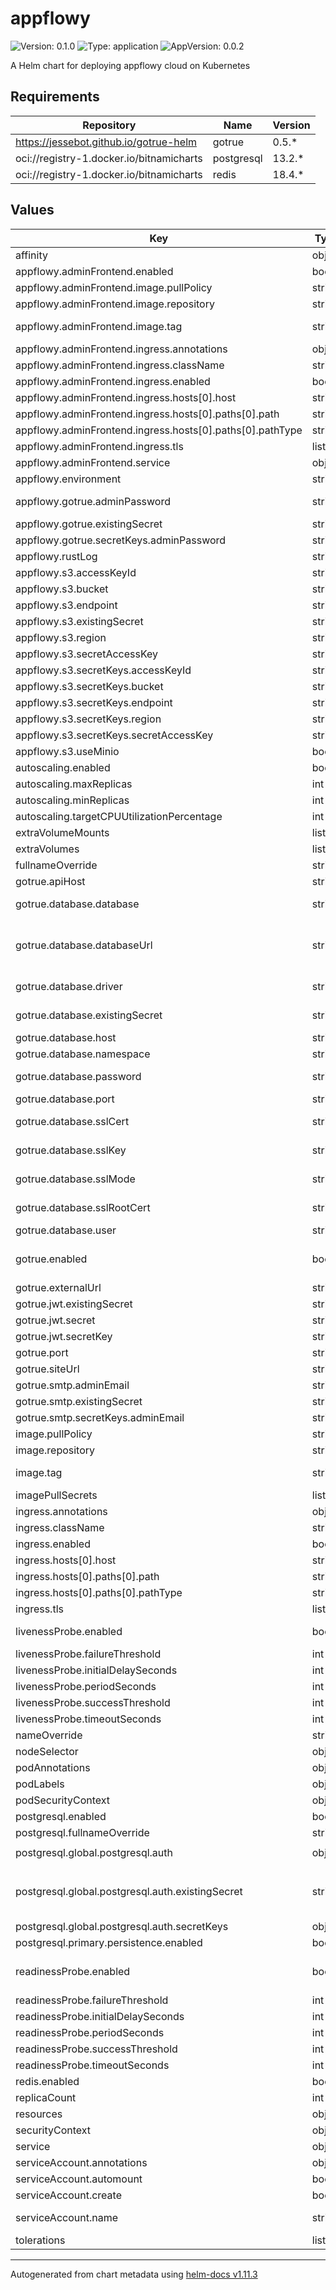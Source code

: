 # appflowy

![Version: 0.1.0](https://img.shields.io/badge/Version-0.1.0-informational?style=flat-square) ![Type: application](https://img.shields.io/badge/Type-application-informational?style=flat-square) ![AppVersion: 0.0.2](https://img.shields.io/badge/AppVersion-0.0.2-informational?style=flat-square)

A Helm chart for deploying appflowy cloud on Kubernetes

## Requirements

| Repository | Name | Version |
|------------|------|---------|
| https://jessebot.github.io/gotrue-helm | gotrue | 0.5.* |
| oci://registry-1.docker.io/bitnamicharts | postgresql | 13.2.* |
| oci://registry-1.docker.io/bitnamicharts | redis | 18.4.* |

## Values

| Key | Type | Default | Description |
|-----|------|---------|-------------|
| affinity | object | `{}` |  |
| appflowy.adminFrontend.enabled | bool | `true` | whether or not to deploy the admin frontend |
| appflowy.adminFrontend.image.pullPolicy | string | `"IfNotPresent"` | image pullPolicy for the admin frontend. set to Always if using latest tag |
| appflowy.adminFrontend.image.repository | string | `"appflowyinc/admin_frontend"` | docker repository for the admin frontend |
| appflowy.adminFrontend.image.tag | string | `"v0.0.1"` | image tag to use for the admin frontend container ref: https://hub.docker.com/r/appflowyinc/admin_frontend/tags |
| appflowy.adminFrontend.ingress.annotations | object | `{}` |  |
| appflowy.adminFrontend.ingress.className | string | `"nginx"` |  |
| appflowy.adminFrontend.ingress.enabled | bool | `false` | enable ingress, access from outside the cluster, for the admin frontend |
| appflowy.adminFrontend.ingress.hosts[0].host | string | `"chart-example.local"` |  |
| appflowy.adminFrontend.ingress.hosts[0].paths[0].path | string | `"/"` |  |
| appflowy.adminFrontend.ingress.hosts[0].paths[0].pathType | string | `"ImplementationSpecific"` |  |
| appflowy.adminFrontend.ingress.tls | list | `[]` |  |
| appflowy.adminFrontend.service | object | `{"port":80,"targetPort":8000,"type":"ClusterIP"}` | service for the appflowy admin frontend |
| appflowy.environment | string | `"production"` | set environment |
| appflowy.gotrue.adminPassword | string | `""` | APP__GOTRUE__ADMIN_PASSWORD - set the admin password for gotrue - ignored if appflowy.gotrue.existingSecret is not empty |
| appflowy.gotrue.existingSecret | string | `""` | use an existing kubernetes secret for gotrue env vars |
| appflowy.gotrue.secretKeys.adminPassword | string | `"adminPassword"` | secret key in existing kubernetes secret for admin password |
| appflowy.rustLog | string | `"info"` | set the log level for rust |
| appflowy.s3.accessKeyId | string | `""` | the access key ID for your S3 endpoint |
| appflowy.s3.bucket | string | `""` | S3 bucket for appflowy to use |
| appflowy.s3.endpoint | string | `"http://minio:9000"` | your S3 endpoint |
| appflowy.s3.existingSecret | string | `""` | use an existing kubernetes secret for s3 credentials |
| appflowy.s3.region | string | `""` | region your S3 bucket is in |
| appflowy.s3.secretAccessKey | string | `""` | the secret access key for your S3 endpoint |
| appflowy.s3.secretKeys.accessKeyId | string | `"accessKeyId"` | secret key in existing k8s secret for s3 accessKeyId |
| appflowy.s3.secretKeys.bucket | string | `"bucket"` | secret key in existing k8s secret for s3 bucket |
| appflowy.s3.secretKeys.endpoint | string | `"endpoint"` | secret key in existing k8s secret for s3 endpoint |
| appflowy.s3.secretKeys.region | string | `"region"` | secret key in existing k8s secret for s3 region |
| appflowy.s3.secretKeys.secretAccessKey | string | `"secretAccessKey"` | secret key in existing k8s secret for s3 secretAccessKey |
| appflowy.s3.useMinio | bool | `false` | whether or not to use minio |
| autoscaling.enabled | bool | `false` |  |
| autoscaling.maxReplicas | int | `100` |  |
| autoscaling.minReplicas | int | `1` |  |
| autoscaling.targetCPUUtilizationPercentage | int | `80` |  |
| extraVolumeMounts | list | `[]` | Additional volumeMounts on the output Deployment definition. |
| extraVolumes | list | `[]` | Additional volumes on the output Deployment definition. |
| fullnameOverride | string | `""` |  |
| gotrue.apiHost | string | `"localhost"` | GOTRUE_API_HOST - api host |
| gotrue.database.database | string | `"gotrue"` | name of the database on the databsae hostname ignored if databaseUrl or existingSecret are not empty |
| gotrue.database.databaseUrl | string | `""` | database connection url e.g. postgres://supabase_auth_admin:root@postgresql.gotrue.svc.cluster.local:5432/gotrue only required if you don't pass in driver, user, host, port, and password or sslmode/sslcert/sslrootcert/sslkey. |
| gotrue.database.driver | string | `"postgres"` | which database backend to use for gotrue ignored if databaseUrl or existingSecret are not empty |
| gotrue.database.existingSecret | string | `""` | use an existingSecret for database. must contain keys: DATABASE_URL, GOTRUE_DB_DRIVER, DB_NAMESPACE |
| gotrue.database.host | string | `"postgresql.gotrue.svc.cluster.local"` | database hostname - ignored if databaseUrl or existingSecret are not empty |
| gotrue.database.namespace | string | `"auth"` | database namespace - sets the schema name |
| gotrue.database.password | string | `""` | password to connect to database with ignored if databaseUrl or existingSecret are not empty or if sslmode is not empty |
| gotrue.database.port | string | `"5432"` | database port - ignored if databaseUrl or existingSecret are not empty |
| gotrue.database.sslCert | string | `""` | path to TLS cert for connecting to the database with TLS ignored if databaseUrl or existingSecret are not empty. |
| gotrue.database.sslKey | string | `""` | path to TLS key for connecting to the database with TLS ignored if databaseUrl or existingSecret are not empty. |
| gotrue.database.sslMode | string | `""` | mode for connecting to database with TLS e.g. verify-full ignored if databaseUrl or existingSecret are not empty. |
| gotrue.database.sslRootCert | string | `""` | path to root TLS cert for connecting to the database with TLS ignored if databaseUrl or existingSecret are not empty. |
| gotrue.database.user | string | `"supabase_auth_admin"` | database username - ignored if databaseUrl or existingSecret are not empty |
| gotrue.enabled | bool | `false` | enable the gotrue subchart which takes any values from https://github.com/jessebot/gotrue-helm this chart takes presidence over appflowy.gotrue values |
| gotrue.externalUrl | string | `"http://0.0.0.0:9999"` |  |
| gotrue.jwt.existingSecret | string | `""` | use an existing Kubernetes secret for jwt secret |
| gotrue.jwt.secret | string | `""` | set the JWT secret for gotrue - ignored if gotrue.jwt.existingSecret is not empty |
| gotrue.jwt.secretKey | string | `"jwtSecret"` | key in existing kubernetes secret for the jwt secret |
| gotrue.port | string | `"9999"` | PORT - port to use for gotrue |
| gotrue.siteUrl | string | `"http://localhost:3000"` | GOTRUE_SITE_URL - siteUrl to use for gotrue |
| gotrue.smtp.adminEmail | string | `""` | gotrue.smtp.adminEmail takes presidence over appflowy.gotrue.adminEmail |
| gotrue.smtp.existingSecret | string | `""` | use an existing kubernetes secret for SMTP credentials |
| gotrue.smtp.secretKeys.adminEmail | string | `"adminEmail"` | adminEmail secret key inside a gotrue.smtp.existingSecret |
| image.pullPolicy | string | `"IfNotPresent"` | image pullPolicy, set to Always if using latest tag |
| image.repository | string | `"appflowyinc/appflowy_cloud"` | image repo for the appflowy cloud image |
| image.tag | string | `""` | Overrides the image tag whose default is the chart appVersion. ref: https://hub.docker.com/r/appflowyinc/appflowy_cloud/tags |
| imagePullSecrets | list | `[]` |  |
| ingress.annotations | object | `{}` |  |
| ingress.className | string | `"nginx"` |  |
| ingress.enabled | bool | `false` | enable ingress, access from outside the cluster |
| ingress.hosts[0].host | string | `"chart-example.local"` |  |
| ingress.hosts[0].paths[0].path | string | `"/"` |  |
| ingress.hosts[0].paths[0].pathType | string | `"ImplementationSpecific"` |  |
| ingress.tls | list | `[]` |  |
| livenessProbe.enabled | bool | `true` | enable liveness probes Ref: https://kubernetes.io/docs/concepts/workloads/pods/pod-lifecycle/#container-probes |
| livenessProbe.failureThreshold | int | `15` |  |
| livenessProbe.initialDelaySeconds | int | `10` |  |
| livenessProbe.periodSeconds | int | `10` |  |
| livenessProbe.successThreshold | int | `1` |  |
| livenessProbe.timeoutSeconds | int | `10` |  |
| nameOverride | string | `""` |  |
| nodeSelector | object | `{}` |  |
| podAnnotations | object | `{}` |  |
| podLabels | object | `{}` |  |
| podSecurityContext | object | `{}` |  |
| postgresql.enabled | bool | `false` |  |
| postgresql.fullnameOverride | string | `"appflowy-postgres"` |  |
| postgresql.global.postgresql.auth | object | `{"database":"appflowy","existingSecret":"","password":"changeme","postgresPassword":"changeme","secretKeys":{"adminPasswordKey":"","replicationPasswordKey":"","userPasswordKey":""},"username":"appflowy"}` | global.postgresql.auth overrides postgresql.auth |
| postgresql.global.postgresql.auth.existingSecret | string | `""` | Name of existing secret to use for PostgreSQL credentials. auth.postgresPassword, auth.password, and auth.replicationPassword will be ignored and picked up from this secret. secret might also contains the key ldap-password if LDAP is enabled. ldap.bind_password will be ignored and picked from this secret in this case. |
| postgresql.global.postgresql.auth.secretKeys | object | `{"adminPasswordKey":"","replicationPasswordKey":"","userPasswordKey":""}` | Names of keys in existing secret to use for PostgreSQL credentials |
| postgresql.primary.persistence.enabled | bool | `false` |  |
| readinessProbe.enabled | bool | `true` | enable readiness probes Ref: https://kubernetes.io/docs/concepts/workloads/pods/pod-lifecycle/#container-probes |
| readinessProbe.failureThreshold | int | `15` |  |
| readinessProbe.initialDelaySeconds | int | `10` |  |
| readinessProbe.periodSeconds | int | `10` |  |
| readinessProbe.successThreshold | int | `1` |  |
| readinessProbe.timeoutSeconds | int | `10` |  |
| redis.enabled | bool | `false` |  |
| replicaCount | int | `1` |  |
| resources | object | `{}` |  |
| securityContext | object | `{}` |  |
| service | object | `{"port":80,"targetPort":3000,"type":"ClusterIP"}` | service for appflowy_cloudy |
| serviceAccount.annotations | object | `{}` | Annotations to add to the service account |
| serviceAccount.automount | bool | `true` | Automatically mount a ServiceAccount's API credentials? |
| serviceAccount.create | bool | `true` | Specifies whether a service account should be created |
| serviceAccount.name | string | `""` | The name of the service account to use. If not set and create is true, a name is generated using the fullname template |
| tolerations | list | `[]` |  |

----------------------------------------------
Autogenerated from chart metadata using [helm-docs v1.11.3](https://github.com/norwoodj/helm-docs/releases/v1.11.3)
